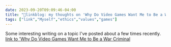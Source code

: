 ```yaml
---
date: 2023-09-20T09:09:46-04:00
title: "🔗linkblog: my thoughts on 'Why Do Video Games Want Me to Be a War Criminal: WIRED'"
tags: ["link","Myself","ethics","values","games"]
---
```

Some interesting writing on a topic I've posted about a few times recently.  [link to 'Why Do Video Games Want Me to Be a War Criminal](https://www.wired.com/story/why-do-video-games-want-me-to-be-a-war-criminal/)
